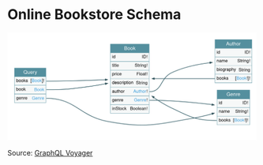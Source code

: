 # Online Bookstore Schema

![img.png](img.png)

Source: [GraphQL Voyager](https://graphql-kit.com/graphql-voyager/)